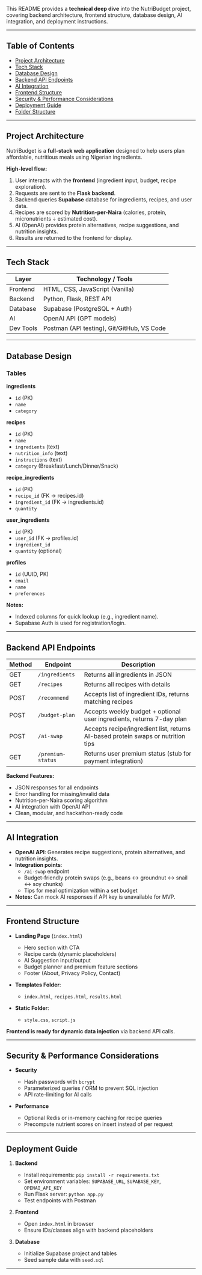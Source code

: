 

This README provides a **technical deep dive** into the NutriBudget project, covering backend architecture, frontend structure, database design, AI integration, and deployment instructions.

---

## Table of Contents
- [Project Architecture](#project-architecture)
- [Tech Stack](#tech-stack)
- [Database Design](#database-design)
- [Backend API Endpoints](#backend-api-endpoints)
- [AI Integration](#ai-integration)
- [Frontend Structure](#frontend-structure)
- [Security & Performance Considerations](#security--performance-considerations)
- [Deployment Guide](#deployment-guide)
- [Folder Structure](#folder-structure)

---

## Project Architecture

NutriBudget is a **full-stack web application** designed to help users plan affordable, nutritious meals using Nigerian ingredients.  

**High-level flow:**

1. User interacts with the **frontend** (ingredient input, budget, recipe exploration).  
2. Requests are sent to the **Flask backend**.  
3. Backend queries **Supabase** database for ingredients, recipes, and user data.  
4. Recipes are scored by **Nutrition-per-Naira** (calories, protein, micronutrients ÷ estimated cost).  
5. AI (OpenAI) provides protein alternatives, recipe suggestions, and nutrition insights.  
6. Results are returned to the frontend for display.  

---

## Tech Stack

| Layer        | Technology / Tools                                     |
|--------------|--------------------------------------------------------|
| Frontend     | HTML, CSS, JavaScript (Vanilla)                        |
| Backend      | Python, Flask, REST API                                 |
| Database     | Supabase (PostgreSQL + Auth)                           |
| AI           | OpenAI API (GPT models)                                 |
| Dev Tools    | Postman (API testing), Git/GitHub, VS Code             |

---

## Database Design

### Tables

**ingredients**  
- `id` (PK)  
- `name`  
- `category`  

**recipes**  
- `id` (PK)  
- `name`  
- `ingredients` (text)  
- `nutrition_info` (text)  
- `instructions` (text)  
- `category` (Breakfast/Lunch/Dinner/Snack)  

**recipe_ingredients**  
- `id` (PK)  
- `recipe_id` (FK → recipes.id)  
- `ingredient_id` (FK → ingredients.id)  
- `quantity`  

**user_ingredients**  
- `id` (PK)  
- `user_id` (FK → profiles.id)  
- `ingredient_id`  
- `quantity` (optional)  

**profiles**  
- `id` (UUID, PK)  
- `email`  
- `name`  
- `preferences`  

**Notes:**  
- Indexed columns for quick lookup (e.g., ingredient name).  
- Supabase Auth is used for registration/login.

---

## Backend API Endpoints

| Method | Endpoint           | Description |
|--------|------------------|-------------|
| GET    | `/ingredients`     | Returns all ingredients in JSON |
| GET    | `/recipes`         | Returns all recipes with details |
| POST   | `/recommend`       | Accepts list of ingredient IDs, returns matching recipes |
| POST   | `/budget-plan`     | Accepts weekly budget + optional user ingredients, returns 7-day plan |
| POST   | `/ai-swap`         | Accepts recipe/ingredient list, returns AI-based protein swaps or nutrition tips |
| GET    | `/premium-status`  | Returns user premium status (stub for payment integration) |

**Backend Features:**  
- JSON responses for all endpoints  
- Error handling for missing/invalid data  
- Nutrition-per-Naira scoring algorithm  
- AI integration with OpenAI API  
- Clean, modular, and hackathon-ready code

---

## AI Integration

- **OpenAI API**: Generates recipe suggestions, protein alternatives, and nutrition insights.  
- **Integration points**:
  - `/ai-swap` endpoint
  - Budget-friendly protein swaps (e.g., beans ↔ groundnut ↔ snail ↔ soy chunks)
  - Tips for meal optimization within a set budget  
- **Notes:** Can mock AI responses if API key is unavailable for MVP.

---

## Frontend Structure

- **Landing Page** (`index.html`)
  - Hero section with CTA
  - Recipe cards (dynamic placeholders)
  - AI Suggestion input/output
  - Budget planner and premium feature sections
  - Footer (About, Privacy Policy, Contact)

- **Templates Folder**:
  - `index.html`, `recipes.html`, `results.html`

- **Static Folder**:
  - `style.css`, `script.js`

**Frontend is ready for dynamic data injection** via backend API calls.

---

## Security & Performance Considerations

- **Security**
  - Hash passwords with `bcrypt`
  - Parameterized queries / ORM to prevent SQL injection
  - API rate-limiting for AI calls

- **Performance**
  - Optional Redis or in-memory caching for recipe queries
  - Precompute nutrient scores on insert instead of per request

---

## Deployment Guide

1. **Backend**
   - Install requirements: `pip install -r requirements.txt`
   - Set environment variables: `SUPABASE_URL`, `SUPABASE_KEY`, `OPENAI_API_KEY`
   - Run Flask server: `python app.py`
   - Test endpoints with Postman

2. **Frontend**
   - Open `index.html` in browser
   - Ensure IDs/classes align with backend placeholders

3. **Database**
   - Initialize Supabase project and tables
   - Seed sample data with `seed.sql`

---
